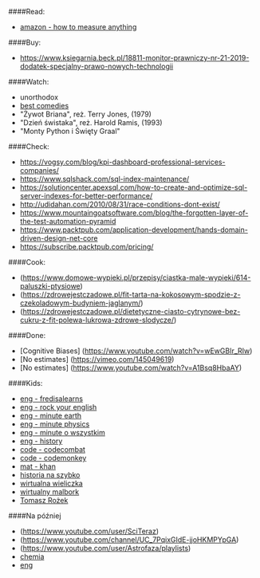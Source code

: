 ####Read:
* [amazon - how to measure anything](https://www.amazon.com/How-Measure-Anything-Intangibles-Business-ebook/dp/B00INUYS2U/ref=sr_1_1?crid=D1KWWGM0VKEO&dchild=1&keywords=how+to+measure+anything&qid=1587214628&sprefix=how+to+measure+any%2Caps%2C913&sr=8-1)

####Buy:
* https://www.ksiegarnia.beck.pl/18811-monitor-prawniczy-nr-21-2019-dodatek-specjalny-prawo-nowych-technologii

####Watch:
* unorthodox
* [best comedies](https://kultura.gazeta.pl/kultura/7,114438,25868463,100-najlepszych-komedii-wszech-czasow-wedlug-rankingu-bbc-widzieliscie.html#s=BoxOpImg3)
* "Żywot Briana", reż. Terry Jones, (1979)
* "Dzień świstaka", reż. Harold Ramis, (1993)
* "Monty Python i Święty Graal"

####Check:
* https://vogsy.com/blog/kpi-dashboard-professional-services-companies/
* https://www.sqlshack.com/sql-index-maintenance/
* https://solutioncenter.apexsql.com/how-to-create-and-optimize-sql-server-indexes-for-better-performance/
* http://udidahan.com/2010/08/31/race-conditions-dont-exist/
* https://www.mountaingoatsoftware.com/blog/the-forgotten-layer-of-the-test-automation-pyramid
* https://www.packtpub.com/application-development/hands-domain-driven-design-net-core
* https://subscribe.packtpub.com/pricing/

####Cook:
* (https://www.domowe-wypieki.pl/przepisy/ciastka-male-wypieki/614-paluszki-ptysiowe)
* (https://zdrowejestczadowe.pl/fit-tarta-na-kokosowym-spodzie-z-czekoladowym-budyniem-jaglanym/)
* (https://zdrowejestczadowe.pl/dietetyczne-ciasto-cytrynowe-bez-cukru-z-fit-polewa-lukrowa-zdrowe-slodycze/)

####Done:
* [Cognitive Biases] (https://www.youtube.com/watch?v=wEwGBIr_RIw)
* [No estimates] (https://vimeo.com/145049619)
* [No estimates] (https://www.youtube.com/watch?v=A1Bsq8HbaAY)

####Kids:
* [eng - fredisalearns](https://courses.fredisalearns.com/amember/signup)
* [eng - rock your english](https://www.youtube.com/channel/UClrTaxNIXblGc5RNXnP0_4Q)
* [eng - minute earth](https://www.youtube.com/user/minuteearth)
* [eng - minute physics](https://www.youtube.com/user/minutephysics)
* [eng - minute o wszystkim](https://www.youtube.com/user/crashcourse)
* [eng - history](https://www.youtube.com/channel/UC510QYlOlKNyhy_zdQxnGYw)
* [code - codecombat](https://codecombat.com/play)
* [code - codemonkey](https://www.codemonkey.com/)
* [mat - khan](https://www.youtube.com/user/KhanAcademyPolski)
* [historia na szybko](https://www.youtube.com/playlist?list=PLBJEVn1h83HxvCVusUnwJqCoHIZed96Rt)
* [wirtualna wieliczka](https://www.ai360.pl/panoramy/278)
* [wirtualny malbork](https://muzeumzamkowewmalborku.wkraj.pl/html5/index.php?id=34844#69107/0)
* [Tomasz Rożek](https://www.youtube.com/user/naukatolubie)

####Na później
* (https://www.youtube.com/user/SciTeraz)
* (https://www.youtube.com/channel/UC_7PqixGIdE-jjoHKMPYpGA)
* (https://www.youtube.com/user/Astrofaza/playlists)
* [chemia](https://www.youtube.com/channel/UCfYPjDbhT01HYwvCIC29tVg)
* [eng](https://www.youtube.com/channel/UC510QYlOlKNyhy_zdQxnGYw)
